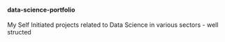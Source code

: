 #### data-science-portfolio
My Self Initiated projects related to Data Science in various sectors - well structed
